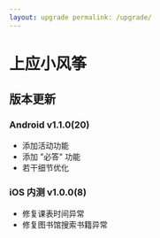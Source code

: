 ```yaml
---
layout: upgrade permalink: /upgrade/
---
```


# 上应小风筝

## 版本更新

### Android v1.1.0(20)

+ 添加活动功能
+ 添加 "必答" 功能
+ 若干细节优化

### iOS 内测 v1.0.0(8)

+ 修复课表时间异常
+ 修复图书馆搜索书籍异常
